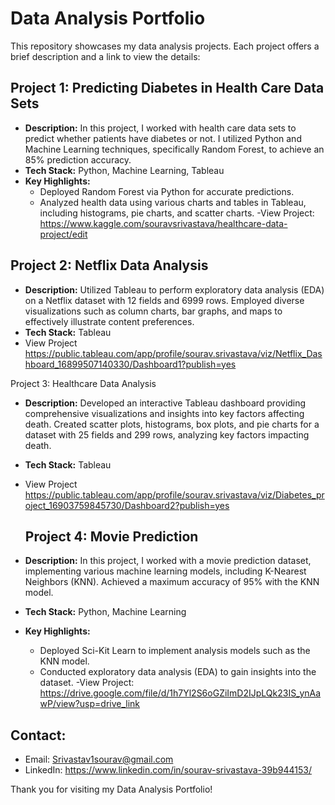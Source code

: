 # Data Analysis Portfolio

This repository showcases my data analysis projects. Each project offers a brief description and a link to view the details:
## Project 1: Predicting Diabetes in Health Care Data Sets

- **Description:** In this project, I worked with health care data sets to predict whether patients have diabetes or not. I utilized Python and Machine Learning techniques, specifically Random Forest, to achieve an 85% prediction accuracy.
- **Tech Stack:** Python, Machine Learning, Tableau
- **Key Highlights:**
  - Deployed Random Forest via Python for accurate predictions.
  - Analyzed health data using various charts and tables in Tableau, including histograms, pie charts, and scatter charts.
  -View Project: https://www.kaggle.com/souravsrivastava/healthcare-data-project/edit

## Project 2: Netflix Data Analysis
- **Description:** Utilized Tableau to perform exploratory data analysis (EDA) on a Netflix dataset with 12 fields and 6999 rows. Employed diverse visualizations such as column charts, bar graphs, and maps to effectively illustrate content preferences.
- **Tech Stack:** Tableau
- View Project https://public.tableau.com/app/profile/sourav.srivastava/viz/Netflix_Dashboard_16899507140330/Dashboard1?publish=yes

Project 3: Healthcare Data Analysis
- **Description:** Developed an interactive Tableau dashboard providing comprehensive visualizations and insights into key factors affecting death. Created scatter plots, histograms, box plots, and pie charts for a dataset with 25 fields and 299 rows, analyzing key factors impacting death.
- **Tech Stack:** Tableau
- View Project https://public.tableau.com/app/profile/sourav.srivastava/viz/Diabetes_project_16903759845730/Dashboard2?publish=yes

  ## Project 4: Movie Prediction
- **Description:** In this project, I worked with a movie prediction dataset, implementing various machine learning models, including K-Nearest Neighbors (KNN). Achieved a maximum accuracy of 95% with the KNN model.
- **Tech Stack:** Python, Machine Learning
- **Key Highlights:**
  - Deployed Sci-Kit Learn to implement analysis models such as the KNN model.
  - Conducted exploratory data analysis (EDA) to gain insights into the dataset.
  -View Project: https://drive.google.com/file/d/1h7Yl2S6oGZiImD2IJpLQk23IS_ynAawP/view?usp=drive_link

## Contact:
- Email: Srivastav1sourav@gmail.com
- LinkedIn: https://www.linkedin.com/in/sourav-srivastava-39b944153/

Thank you for visiting my Data Analysis Portfolio!
